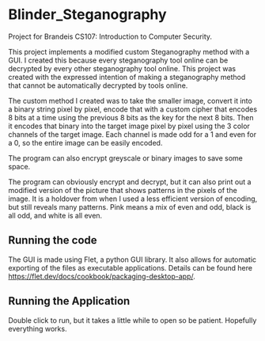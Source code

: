 # Blinder_Steganography
Project for Brandeis CS107: Introduction to Computer Security. 

This project implements a modified custom Steganography method 
with a GUI. I created this because every steganography tool online
can be decrypted by every other steganography tool online.
This project was created with the expressed intention of
making a steganography method that cannot be automatically
decrypted by tools online.

The custom method I created was to take the smaller image,
convert it into a binary string pixel by pixel, encode that with
a custom cipher that encodes 8 bits at a time using the previous 8 bits
as the key for the next 8 bits. Then it encodes that binary
into the target image pixel by pixel using the 3 color 
channels of the target image. Each channel is made odd for a 1
and even for a 0, so the entire image can be easily encoded.

The program can also encrypt greyscale or binary images to save
some space.

The program can obviously encrypt and decrypt, but it can also
print out a modified version of the picture that shows patterns
in the pixels of the image. It is a holdover from when I used a
less efficient version of encoding, but still reveals many 
patterns. Pink means a mix of even and odd, black is all odd,
and white is all even. 

## Running the code
The GUI is made using Flet, a python GUI library. It also
allows for automatic exporting of the files as executable applications.
Details can be found here https://flet.dev/docs/cookbook/packaging-desktop-app/.

## Running the Application
Double click to run, but it takes a little while to open so be patient. Hopefully everything works.